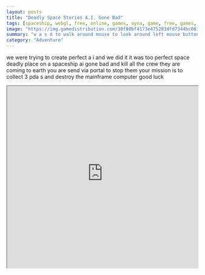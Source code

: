 ```yaml
---
layout: posts
title: "Deadly Space Stories A.I. Gone Bad"
tags: [spaceship, webgl, free, online, games, oyna, game, free, games, play, play, games]
image: "https://img.gamedistribution.com/30f80bf4173e475283dfd7344bc0811a-512x384.jpeg"
summary: "w a s d to walk around mouse to look around left mouse button to fire right mouse button to aim mouse wheel to change weapons g for grenades r to reload f to pickup items left shift to run left ctrl to crouch x to prone v to melee space to jump  free online games oyna game free games play play games"
category: "Adventure"
---
```


we were trying to create perfect a i and we did it it was too perfect space deadly place on a spaceship ai gone bad and kill all the crew they are coming to earth you are send via portal to stop them your mission is to collect 3 pda s and destroy the mainframe computer good luck

<iframe width="100%" height="480px;" src="https://html5.gamedistribution.com/30f80bf4173e475283dfd7344bc0811a/"></iframe>